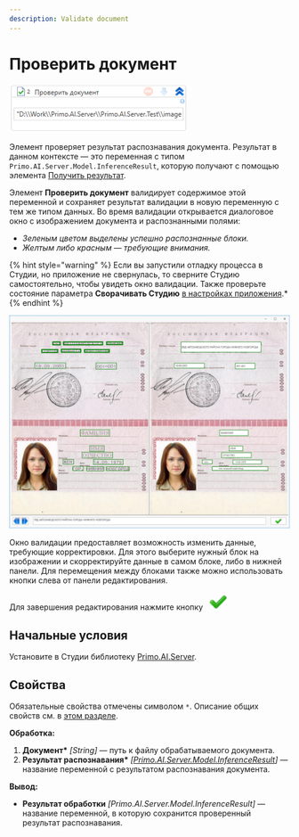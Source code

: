 ```yaml
---
description: Validate document
---
```


# Проверить документ

![](<../../../../.gitbook/assets1/windows_items/validate-doc.png>)

Элемент проверяет результат распознавания документа. Результат в данном контексте — это переменная с типом `Primo.AI.Server.Model.InferenceResult`, которую получают с помощью элемента [Получить результат](https://docs.primo-rpa.ru/primo-rpa/g_elements/el_extra/ai_server/getresult). 

Элемент **Проверить документ** валидирует содержимое этой переменной и сохраняет результат валидации в новую переменную с тем же типом данных. Во время валидации открывается диалоговое окно с изображением документа и распознанными полями:
* *Зеленым цветом выделены успешно распознанные блоки.*
* *Желтым либо красным — требующие внимания.*

{% hint style="warning" %}
Если вы запустили отладку процесса в Студии, но приложение не свернулась, то сверните Студию самостоятельно, чтобы увидеть окно валидации. Также проверьте состояние параметра **Сворачивать Студию** [в настройках приложения](https://docs.primo-rpa.ru/primo-rpa/primo-studio/settings#otladchik).*
{% endhint %}


![](<../../../../.gitbook/assets/image (18).png>)

Окно валидации предоставляет возможность изменить данные, требующие корректировки. Для этого выберите нужный блок на изображении и скорректируйте данные в самом блоке, либо в нижней панели. Для перемещения между блоками также можно использовать кнопки слева от панели редактирования.

Для завершения редактирования нажмите кнопку ![](<../../../../.gitbook/assets/image (148) (1) (2) (1) (1) (2) (1).png>)

## Начальные условия

Установите в Студии библиотеку [Primo.AI.Server](https://docs.primo-rpa.ru/primo-rpa/g_elements/el_extra/ai_server).


## Свойства
Обязательные свойства отмечены символом `*`. Описание общих свойств см. в [этом разделе](https://docs.primo-rpa.ru/primo-rpa/primo-studio/process/elements#svoistva-elementa).

**Обработка:**

1. **Документ\*** *[String]* — путь к файлу обрабатываемого документа.
1. **Результат распознавания\*** *[[Primo.AI.Server.Model.InferenceResult](https://docs.primo-rpa.ru/primo-rpa/g_elements/el_extra/ai_server/getresult#inferenceresult)]* — название переменной с результатом распознавания документа.

**Вывод:**

* **Результат обработки** *[Primo.AI.Server.Model.InferenceResult]* — название переменной, в которую сохранится проверенный результат распознавания.


